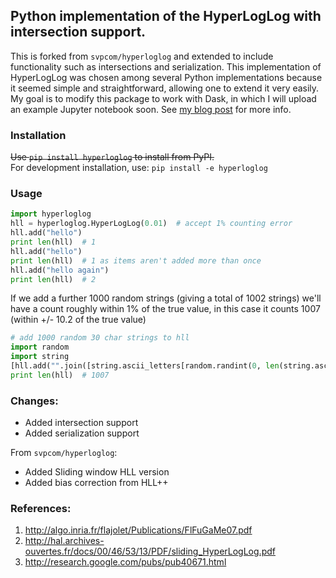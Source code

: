 Python implementation of the HyperLogLog with intersection support. 
--------------------------------------------------------------------------------------------------

This is forked from `svpcom/hyperloglog` and extended to include functionality such as intersections and serialization.  This implementation of HyperLogLog was chosen among several Python implementations because it seemed simple and straightforward, allowing one to extend it very easily.  My goal is to modify this package to work with Dask, in which I will upload an example Jupyter notebook soon.  See [my blog post](http://scottlittle.org/Cardinality-estimation-in-Parallel/) for more info.

### Installation

~~Use ``pip install hyperloglog`` to install from PyPI.~~ <br>
For development installation, use: `pip install -e hyperloglog`

### Usage

```python
import hyperloglog
hll = hyperloglog.HyperLogLog(0.01)  # accept 1% counting error
hll.add("hello")
print len(hll)  # 1
hll.add("hello")
print len(hll)  # 1 as items aren't added more than once
hll.add("hello again")
print len(hll)  # 2
```
If we add a further 1000 random strings (giving a total of 1002 strings) we'll have a count roughly within 1% of the true value, in this case it counts 1007 (within +/- 10.2 of the true value)

```python
# add 1000 random 30 char strings to hll
import random
import string
[hll.add("".join([string.ascii_letters[random.randint(0, len(string.ascii_letters)-1)] for n in range(30)])) for m in range(1000)]  
print len(hll)  # 1007
```

### Changes:

- Added intersection support
- Added serialization support

From `svpcom/hyperloglog`:
- Added Sliding window HLL version
- Added bias correction from HLL++

### References:

1. http://algo.inria.fr/flajolet/Publications/FlFuGaMe07.pdf
2. http://hal.archives-ouvertes.fr/docs/00/46/53/13/PDF/sliding_HyperLogLog.pdf
3. http://research.google.com/pubs/pub40671.html
